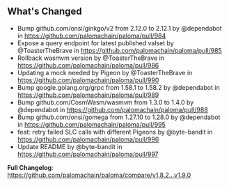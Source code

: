 ## What's Changed
* Bump github.com/onsi/ginkgo/v2 from 2.12.0 to 2.12.1 by @dependabot in https://github.com/palomachain/paloma/pull/984
* Expose a query endpoint for latest published valset by @ToasterTheBrave in https://github.com/palomachain/paloma/pull/985
* Rollback wasmvm version by @ToasterTheBrave in https://github.com/palomachain/paloma/pull/986
* Updating a mock needed by Pigeon by @ToasterTheBrave in https://github.com/palomachain/paloma/pull/990
* Bump google.golang.org/grpc from 1.58.1 to 1.58.2 by @dependabot in https://github.com/palomachain/paloma/pull/989
* Bump github.com/CosmWasm/wasmvm from 1.3.0 to 1.4.0 by @dependabot in https://github.com/palomachain/paloma/pull/988
* Bump github.com/onsi/gomega from 1.27.10 to 1.28.0 by @dependabot in https://github.com/palomachain/paloma/pull/995
* feat: retry failed SLC calls with different Pigeons by @byte-bandit in https://github.com/palomachain/paloma/pull/996
* Update README by @byte-bandit in https://github.com/palomachain/paloma/pull/997


**Full Changelog**: https://github.com/palomachain/paloma/compare/v1.8.2...v1.9.0
